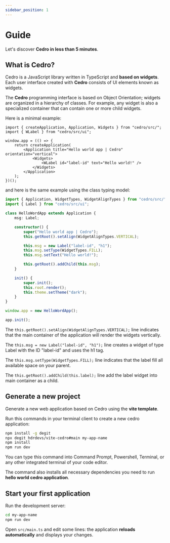```yaml
---
sidebar_position: 1
---
```


# Guide

Let's discover **Cedro in less than 5 minutes**.

## What is Cedro?

Cedro is a JavaScript library written in TypeScript and **based on widgets**. Each user interface created with **Cedro** consists of UI elements known as widgets.

The **Cedro** programming interface is based on Object Orientation; widgets are organized in a hierarchy of classes. For example, any widget is also a specialized container that can contain one or more child widgets.

Here is a minimal example:

```tsx title="src/main.tsx"
import { createApplication, Application, Widgets } from "cedro/src/";
import { WLabel } from "cedro/src/ui";

window.app = (() => {
    return createApplication(
        <Application title="Hello world app | Cedro" orientation="vertical">
            <Widgets>
                <WLabel id="label-id" text="Hello world!" />
            </Widgets>
        </Application>
    );
})();
```

and here is the same example using the class typing model:

```ts title="src/main.ts"
import { Application, WidgetTypes, WidgetAlignTypes } from "cedro/src/";
import { Label } from "cedro/src/ui";

class HelloWordApp extends Application {
    msg: Label;

    constructor() {
        super("Hello world app | Cedro");
        this.getRoot().setAlign(WidgetAlignTypes.VERTICAL);

        this.msg = new Label("label-id", "h1");
        this.msg.setType(WidgetTypes.FILL);
        this.msg.setText("Hello world!");

        this.getRoot().addChild(this.msg);
    }

    init() {
        super.init();
        this.root.render();
        this.theme.setTheme("dark");
    }
}

window.app = new HelloWordApp();

app.init();
```

The `this.getRoot().setAlign(WidgetAlignTypes.VERTICAL);` line indicates that the main container of the application will render the widgets vertically.

The `this.msg = new Label("label-id", "h1");` line creates a widget of type Label with the ID "label-id" and uses the h1 tag.

The `this.msg.setType(WidgetTypes.FILL);` line indicates that the label fill all available space on your parent.

The `this.getRoot().addChild(this.label);` line add the label widget into main container as a child.

## Generate a new project

Generate a new web application based on Cedro using the **vite template**.

Run this commands in your terminal client to create a new cedro application:

```bash
npm install -g degit
npx degit hdrdevs/vite-cedro#main my-app-name
npm install
npm run dev
```

You can type this command into Command Prompt, Powershell, Terminal, or any other integrated terminal of your code editor.

The command also installs all necessary dependencies you need to run **hello world cedro application**.

## Start your first application

Run the development server:

```bash
cd my-app-name
npm run dev
```

Open `src/main.ts` and edit some lines: the application **reloads automatically** and displays your changes.
